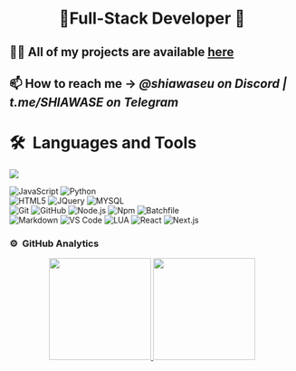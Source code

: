 <h1 align="center">💫Full-Stack Developer 💫</h1>

## 👨‍💻 All of my projects are available [here](https://github.com/MEMEZNUT999?tab=repositories)

## 📫 How to reach me -> *@shiawaseu on Discord | t.me/SHlAWASE on Telegram*
	
# 🛠 &nbsp;Languages and Tools

<p align="left"> <a href="https://github.com/MEMEZNUT999"><img src="https://skillicons.dev/icons?i=cs,javascript,nodejs,python,lua,mysql,php,next,react,html,jquery,vscode,markdown,git,batch"> </a> </p>


![JavaScript](https://img.shields.io/badge/-JavaScript-%23F7DF1C?style=for-the-badge&logo=javascript&logoColor=000000&labelColor=%23F7DF1C&color=%23FFCE5A)
![Python](https://img.shields.io/badge/-Python-3776AB?style=for-the-badge&logo=python&logoColor=ffffff)
<br>
![HTML5](https://img.shields.io/badge/-HTML5-%23E44D27?style=for-the-badge&logo=html5&logoColor=ffffff)
![JQuery](https://img.shields.io/badge/jQuery-f56200?style=for-the-badge&logo=jquery&logoColor=white)
![MYSQL](https://img.shields.io/badge/-MYSQL-0078D6?style=for-the-badge&logo=mysql&logoColor=ffffff)
<br>
![Git](https://img.shields.io/badge/-Git-%23F05032?style=for-the-badge&logo=git&logoColor=%23ffffff)
![GitHub](https://img.shields.io/badge/-GitHub-181717?style=for-the-badge&logo=github)
![Node.js](https://img.shields.io/badge/-Node.js-08d430?style=for-the-badge&logo=Node.js&logoColor=ffffff)
![Npm](https://img.shields.io/badge/-npm-CB3837?style=for-the-badge&logo=npm)
![Batchfile](https://img.shields.io/badge/-batchfile-0078D6?style=for-the-badge&logo=windows&logoColor=ffffff)
<br>
![Markdown](https://img.shields.io/badge/Markdown-000000?style=for-the-badge&logo=markdown&logoColor=white)
![VS Code](https://img.shields.io/badge/-VS%20Code-007ACC?style=for-the-badge&logo=visual-studio-code&logoColor=ffffff)
![LUA](https://img.shields.io/badge/-LUA-6600ff?style=for-the-badge&logo=lua&logoColor=1)
![React](https://img.shields.io/badge/-React-000000?style=for-the-badge&logo=REACT&logoColor=1)
![Next.js](https://img.shields.io/badge/-Next.js-000000?style=for-the-badge&logo=next.js&logoColor=1)
<br/>

### ⚙️ &nbsp;GitHub Analytics

<p align="center">
<a href="https://github.com/MEMEZNUT999">
  <img height="180em" src="https://github-readme-stats-eight-theta.vercel.app/api?username=MEMEZNUT999&show_icons=true&theme=algolia&include_all_commits=true&count_private=true"/>
  <img height="180em" src="https://github-readme-stats-eight-theta.vercel.app/api/top-langs/?username=MEMEZNUT999&layout=compact&langs_count=8&theme=algolia"/>
</a>
</p>

